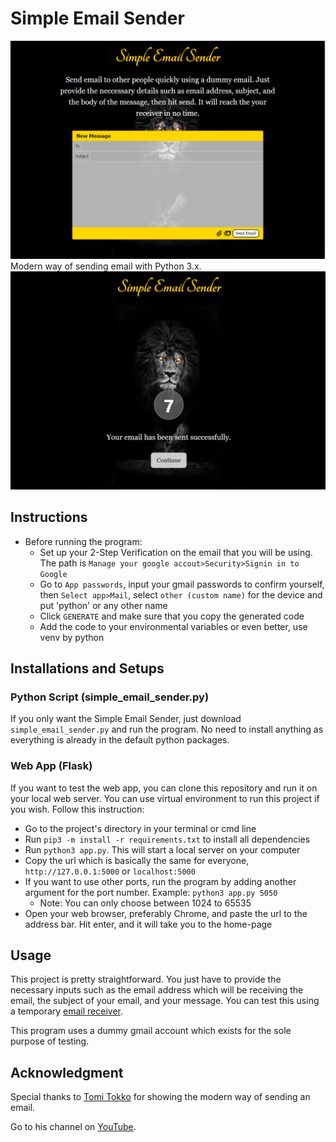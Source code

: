 # Simple Email Sender
[![home](./images/home.png)](https://github.com/Lorddickenstein/EmailSender)
Modern way of sending email with Python 3.x.
[![email_success](./images/email_success.png)](https://github.com/Lorddickenstein/EmailSender)

## Instructions
- Before running the program:
	- Set up your 2-Step Verification on the email that you will be using. The path is
	`Manage your google accout>Security>Signin in to Google`
	- Go to `App passwords`, input your gmail passwords to confirm yourself, then `Select app>Mail`, select `other (custom name)` for the device and put 'python' or any other name
	- Click `GENERATE` and make sure that you copy the generated code
	- Add the code to your environmental variables or even better, use venv by python

## Installations and Setups

### Python Script (simple_email_sender.py)
If you only want the Simple Email Sender, just download `simple_email_sender.py` and run the program. No need to install anything as everything is already in the default python packages.

### Web App (Flask)
If you want to test the web app, you can clone this repository and run it on your local web server. You can use virtual environment to run this project if you wish. Follow this instruction:
- Go to the project's directory in your terminal or cmd line
- Run `pip3 -m install -r requirements.txt` to install all dependencies
- Run `python3 app.py`. This will start a local server on your computer
- Copy the url which is basically the same for everyone, `http://127.0.0.1:5000` or `localhost:5000`
- If you want to use other ports, run the program by adding another argument for the port number. Example: `python3 app.py 5050`
	- Note: You can only choose between 1024 to 65535
- Open your web browser, preferably Chrome, and paste the url to the address bar. Hit enter, and it will take you to the home-page

## Usage
This project is pretty straightforward. You just have to provide the necessary inputs such as the email address which will be receiving the email, the subject of your email, and your message. You can test this using a temporary [email receiver](temp-mail.org). 

This program uses a dummy gmail account which exists for the sole purpose of testing.

## Acknowledgment
Special thanks to [Tomi Tokko](https://github.com/tomitokko) for showing the modern way of sending an email.

Go to his channel on [YouTube](https://www.youtube.com/c/CodeWithTomi).
